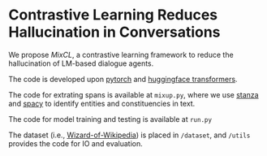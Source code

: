 # Contrastive Learning Reduces Hallucination in Conversations

We propose *MixCL*, a contrastive learning framework to reduce the hallucination of LM-based dialogue agents.

The code is developed upon [pytorch](https://pytorch.org/) and [huggingface transformers](https://github.com/huggingface/transformers).

The code for extrating spans is available at `mixup.py`, where we use  [stanza](https://github.com/stanfordnlp/stanza/) and  [spacy](https://github.com/explosion/spaCy) to identify entities and constituencies in text.

The code for model training and testing is available at `run.py`

The dataset (i.e., [Wizard-of-Wikipedia](https://parl.ai/projects/wizard_of_wikipedia/)) is placed in `/dataset`, and `/utils` provides the code for IO and evaluation. 



